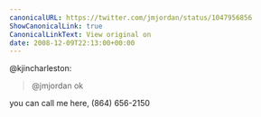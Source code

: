 ```yaml
---
canonicalURL: https://twitter.com/jmjordan/status/1047956856
ShowCanonicalLink: true
CanonicalLinkText: View original on
date: 2008-12-09T22:13:00+00:00
---
```

@kjincharleston:

> @jmjordan  ok

you can call me here, (864) 656-2150